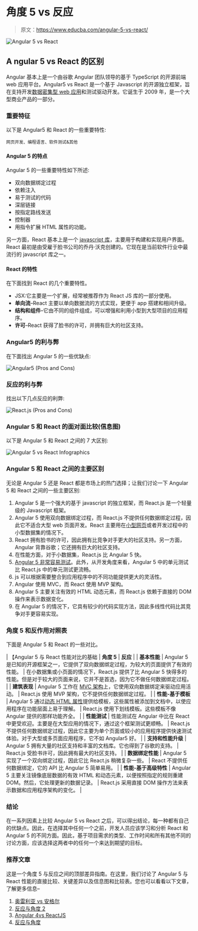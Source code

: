 # 角度 5 vs 反应

> 原文：<https://www.educba.com/angular-5-vs-react/>

![Angular 5 vs React](img/97404f10f00123727a9bc3847df46780.png)



## **A** ngular 5 vs React 的区别

Angular 基本上是一个由谷歌 Angular 团队领导的基于 TypeScript 的开源前端 web 应用平台。Angular5 vs React 是一个基于 Javascript 的开源独立框架，旨在支持开发[数据密集型 web 应用](https://www.educba.com/how-to-build-web-applications-using-mongodb/)和测试驱动开发。它诞生于 2009 年，是一个大型商业产品的一部分。

### 重要特征

以下是 Angular5 和 React 的一些重要特性:

<small>网页开发、编程语言、软件测试&其他</small>

#### Angular 5 的特点

Angular 5 的一些重要特性如下所述:

*   双向数据绑定过程
*   依赖注入
*   易于测试的代码
*   深层链接
*   按指定路线发送
*   控制器
*   用指令扩展 HTML 属性的功能。

另一方面，React 基本上是一个 [javascript 库](https://www.educba.com/uses-of-javascript/)，主要用于构建和实现用户界面。React 最初是由受雇于脸书公司的乔丹·沃克创建的。它现在是当前软件行业中最流行的 javascript 库之一。

#### React 的特性

在下面找到 React 的几个重要特性。

*   JSX:它主要是一个扩展，经常被推荐作为 React JS 库的一部分使用。
*   **单向流**–React 主要以单向数据流的方式实现，更便于 app 搭建和相间升级。
*   **结构和组件**–它由不同的组件组成，可以增强和利用小型到大型项目的应用程序。
*   **许可**–React 获得了脸书的许可，并拥有巨大的社区支持。

### Angular5 的利与弊

在下面找出 Angular 5 的一些优缺点:

![Angular5 (Pros and Cons)](img/b578dc468189134d8bac635f5a0282b3.png)



### 反应的利与弊

找出以下几点反应的利弊:

![React.js (Pros and Cons)](img/8888483d7db2e0dd8b77fbd7cf3edb22.png)



### Angular 5 和 React 的面对面比较(信息图)

以下是 Angular 5 和 React 之间的 7 大区别:

![Angular 5 vs React Infographics](img/656c29eb21fca6e9d75b569d462d446f.png)



### Angular 5 和 React 之间的主要区别

无论是 Angular 5 还是 React 都是市场上的热门选择；让我们讨论一下 Angular 5 和 React 之间的一些主要区别:

1.  Angular 5 是一个强大的基于 javascript 的独立框架，而 React.js 是一个轻量级的 Javascript 框架。
2.  Angular 5 使用双向数据绑定过程，而 React.js 不提供任何数据绑定过程，因此它不适合大型 web 页面开发。React 主要用在[小型网页](https://www.educba.com/web-page-design-layout/)或者开发过程中的小型数据集的情况下。
3.  React 拥有脸书的许可，因此拥有比竞争对手更大的社区支持。另一方面，Angular 背靠谷歌；它还拥有巨大的社区支持。
4.  在性能方面，对于小数据集，React.js 比 Angular 5 快。
5.  [Angular 5 非常容易测试](https://www.educba.com/angular-commands/)。此外，从开发角度来看，Angular 5 中的单元测试比 React.js 中的单元测试更流畅。
6.  js 可以根据需要整合到应用程序中的不同功能提供更大的灵活性。
7.  Angular 使用 MVC，而 React 使用 MVP 架构。
8.  Angular 5 主要关注有效的 HTML 动态元素，而 React.js 依赖于直接的 DOM 操作来表示数据变化。
9.  在 Angular 5 的情况下，它具有较少的代码实现方法，因此多线性代码比其竞争对手更容易实现。

### 角度 5 和反作用对照表

下面是 Angular 5 和 React 的一些对比。

| 【Angular 5 与 React 性能对比的基础 | **角度 5** | **反应** |
| **基本性能** | Angular 5 是已知的开源框架之一，它提供了双向数据绑定过程，为较大的页面提供了有效的性能。 | 在小数据集或小页面的情况下，React.js 提供了比 Angular 5 快得多的性能。但是对于较大的页面来说，它并不是首选，因为它不做任何数据绑定过程。 |
| **建筑表现** | Angular 5 工作在 [MVC 架构](https://www.educba.com/mvc-interview-questions/)上，它使用双向数据绑定来驱动应用活动。 | React.js 使用 MVP 架构，它不提供任何数据绑定过程。 |
| **性能-基于模板** | Angular 5 通过[动态 HTML 属性](https://www.educba.com/html-attributes/)提供给模板，这些属性被添加到文档中，以使应用程序在功能层面上易于理解。 | React.js 使用下划线模板。这些模板不像 Angular 提供的那样功能齐全。 |
| **性能测试** | 性能测试在 Angular 中比在 React 中更受欢迎。主要是在大型应用的情况下，通过这个框架测试更顺畅。 | React.js 不提供任何数据绑定过程，因此它主要为单个页面或较小的应用程序提供快速测试体验。对于大型或多页面应用程序，它不如 Angular5 好。 |
| **支持和性能升级** | Angular 5 拥有大量的社区支持和丰富的文档库。它也得到了谷歌的支持。 | React.js 受脸书许可，因此拥有最大的社区支持。 |
| **数据绑定性能** | Angular 5 实现了一个双向绑定过程，因此它比 React.js 稍微复杂一些。 | React 不提供任何数据绑定，它的 API 比 Angular 5 简单易用。 |
| **性能-基于高级特性** | Angular 5 主要关注镜像底层数据的有效 HTML 和动态元素，以便按照指定的规则重建 DOM。然后，它处理更新的数据记录。 | React.js 采用直接 DOM 操作方法来表示数据和应用程序架构的变化。 |

### 结论

在一系列因素上比较 Angular 5 vs React 之后，可以得出结论，每一种都有自己的优缺点。因此，在选择其中任何一个之前，开发人员应该学习和分析 React 和 Angular 5 的不同方面。因此，基于项目需求的类型、工作时间和所有其他不同的讨论方面，应该选择这两者中的任何一个来达到期望的目标。

### 推荐文章

这是一个角度 5 与反应之间的顶部差异指南。在这里，我们讨论了 Angular 5 与 React 性能的直接比较、关键差异以及信息图和比较表。您也可以看看以下文章，了解更多信息–

1.  [奥雷利亚 vs 安格尔](https://www.educba.com/aurelia-vs-angular/)
2.  [反应与角度 2](https://www.educba.com/reactjs-vs-angular2/)
3.  [Angular 4](https://www.educba.com/reactjs-vs-angular-4/)[vs ReactJS](https://www.educba.com/reactjs-vs-angular-4/)
4.  [反应与角度](https://www.educba.com/reactjs-vs-angularjs/)





